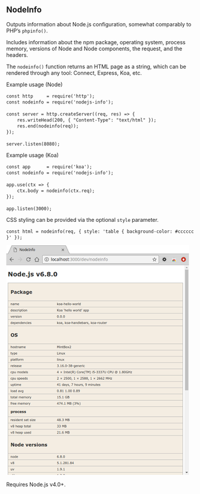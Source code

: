 NodeInfo
--------

Outputs information about Node.js configuration, somewhat comparably to PHP’s `phpinfo()`.

Includes information about the npm package, operating system, process memory, versions of Node and 
Node components, the request, and the headers.

The `nodeinfo()` function returns an HTML page as a string, which can be rendered through any tool:
Connect, Express, Koa, etc.

Example usage (Node)

    const http     = require('http');
    const nodeinfo = require('nodejs-info');
    
    const server = http.createServer((req, res) => {
        res.writeHead(200, { "Content-Type": "text/html" });
        res.end(nodeinfo(req));
    });
    
    server.listen(8080);

Example usage (Koa)

    const app      = require('koa');
    const nodeinfo = require('nodejs-info');

    app.use(ctx => {
        ctx.body = nodeinfo(ctx.req);
    });
    
    app.listen(3000);

CSS styling can be provided via the optional `style` parameter.

    const html = nodeinfo(req, { style: 'table { background-color: #cccccc }' }); 

![Screenshot](nodejs-info.png)

Requires Node.js v4.0+.

